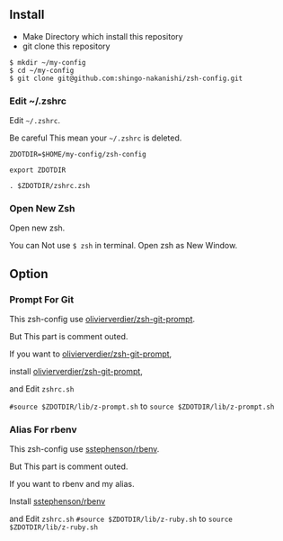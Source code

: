 ## Install

* Make Directory which install this repository
* git clone this repository

```
$ mkdir ~/my-config
$ cd ~/my-config
$ git clone git@github.com:shingo-nakanishi/zsh-config.git
```

### Edit ~/.zshrc
Edit `~/.zshrc`.  

Be careful This mean your `~/.zshrc` is deleted.

```
ZDOTDIR=$HOME/my-config/zsh-config

export ZDOTDIR

. $ZDOTDIR/zshrc.zsh
```

### Open New Zsh
Open new zsh.  

You can Not use `$ zsh` in terminal. Open zsh as New Window.



## Option
### Prompt For Git
This zsh-config use [olivierverdier/zsh-git-prompt](https://github.com/olivierverdier/zsh-git-prompt).  

But This part is comment outed.  

If you want to [olivierverdier/zsh-git-prompt](https://github.com/olivierverdier/zsh-git-prompt),  

install [olivierverdier/zsh-git-prompt](https://github.com/olivierverdier/zsh-git-prompt),  

and Edit `zshrc.sh`

`#source $ZDOTDIR/lib/z-prompt.sh` to `source $ZDOTDIR/lib/z-prompt.sh`

### Alias For rbenv
This zsh-config use [sstephenson/rbenv](https://github.com/sstephenson/rbenv).  

But This part is comment outed.  

If you want to rbenv and my alias.  

Install [sstephenson/rbenv](https://github.com/sstephenson/rbenv)  

and Edit `zshrc.sh`
`#source $ZDOTDIR/lib/z-ruby.sh` to `source $ZDOTDIR/lib/z-ruby.sh`
